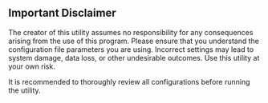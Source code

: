 ## Important Disclaimer

The creator of this utility assumes no responsibility for any consequences arising from the use of this program. Please ensure that you understand the configuration file parameters you are using. Incorrect settings may lead to system damage, data loss, or other undesirable outcomes. Use this utility at your own risk.

It is recommended to thoroughly review all configurations before running the utility.
